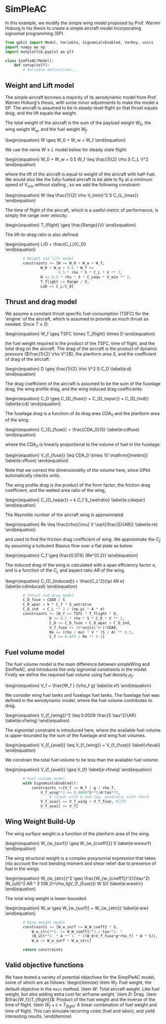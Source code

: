 SimPleAC
========

In this example, we modify the simple wing model proposed by Prof. Warren Hoburg in his thesis to create a simple aircraft model incorporating signomial programming (SP). 

```python
from gpkit import Model, Variable, SignomialsEnabled, VarKey, units
import numpy as np
import matplotlib.pyplot as plt

class SimPleAC(Model):
    def setup(self):
        # Variable definitions...
```


Weight and Lift model
-----------------

The simple aircraft borrows a majority of its aerodynamic model from Prof. Warren Hoburg's thesis, with some minor adjustments to make the model a SP. The aircraft is assumed to be in steady-level flight so that thrust equals drag, and the lift equals the weight. 

The total weight of the aircraft is the sum of the payload weight $W_0$, the wing weight $W_w$, and the fuel weight $W_f$.

\begin{equation}
    W \geq W_0 + W_w + W_f
\end{equation}

We use the naive $W \leq L$ model below for steady state flight:

\begin{equation}
    W_0 + W_w + 0.5 W_f \leq \frac{1}{2} \rho S C_L V^2
\end{equation}

where the lift of the aircraft is equal to weight of the aircraft with half-fuel. We would also like the fully-fueled aircraft to be able to fly at a minimum speed of $V_{min}$ without stalling , so we add the following constraint:

\begin{equation}
    W \leq \frac{1}{2} \rho V_{min}^2 S C_{L_{max}}
\end{equation}

The time of flight of the aircraft, which is a useful metric of performance, is simply the range over velocity:

\begin{equation}
    T_{flight} \geq \frac{Range}{V}
\end{equation}

The lift-to-drag ratio is also defined: 

\begin{equation}
    L/D = \frac{C_L}{C_D}    
\end{equation}

```python
        # Weight and lift model
        constraints += [W >= W_0 + W_w + W_f,
                W_0 + W_w + 0.5 * W_f <= 
                        0.5 * rho * S * C_L * V ** 2,
                W <= 0.5 * rho * S * C_Lmax * V_min ** 2,
                T_flight >= Range / V,
                LoD == C_L/C_D]
```

Thrust and drag model
----------

We assume a constant thrust specific fuel consumption (TSFC) for the 'engine' of the aircraft, which is assumed to provide as much thrust as needed. Since $T \geq D$:

\begin{equation}
    W_f \geq TSFC \times T_{flight} \times D
\end{equation}

the fuel weight required is the product of the TSFC, time of flight, and the total drag on the aircraft. The drag of the aircraft is the product of dynamic pressure ($\frac{1}{2} \rho V^2$), the planform area $S$, and the coefficient of drag of the aircraft:

\begin{equation} 
    D \geq \frac{1}{2}  \rho V^2 S  C_D
\label{e:d}
\end{equation}

The drag coefficient of the aircraft is assumed to be the sum of the fuselage drag, the wing profile drag, and the wing induced drag coefficients: 

\begin{equation}
    C_D \geq C_{D_{fuse}} + C_{D_{wpar}} + C_{D_{ind}}
\label{e:cd}
\end{equation}

The fuselage drag is a function of its drag area $CDA_0$ and the planform area of the wing:

\begin{equation}
    C_{D_{fuse}} = \frac{CDA_0}{S}
\label{e:cdfuse}
\end{equation}

where the $CDA_0$ is linearly proportional to the volume of fuel in the fuselage:

\begin{equation}
    V_{f_{fuse}} \leq CDA_0 \times 10 \mathrm{[meters]}
\label{e:vffuse}
\end{equation}

Note that we correct the dimensionality of the volume here, since GPkit automatically checks units. 

The wing profile drag is the product of the form factor, the friction drag coefficient, and the wetted area ratio of the wing, 

\begin{equation}
    C_{D_{wpar}} = k C_f S_{wetratio}
\label{e:cdwpar}
\end{equation}

The Reynolds number of the aircraft wing is approximated

\begin{equation}
    Re \leq \frac{\rho}{\mu} V \sqrt{\frac{S}{AR}}
\label{e:re}
\end{equation}

and used to find the friction drag coefficient of wing. We approximate the $C_f$ by assuming a turbulent Blasius flow over a flat plate as below:

\begin{equation}
    C_f \geq \frac{0.074} {Re^{0.2}}
\end{equation}

The induced drag of the wing is calculated with a span efficiency factor e, and is a function of the $C_L$ and aspect ratio $AR$ of the wing.

\begin{equation}
    C_{D_{induced}} = \frac{C_L^2}{\pi AR e}
\label{e:cdinduced}
\end{equation}

```python
        # Thrust and drag model
        C_D_fuse = CDA0 / S
        C_D_wpar = k * C_f * S_wetratio
        C_D_ind  = C_L ** 2 / (np.pi * A * e)
        constraints += [W_f >= TSFC * T_flight * D,
                    D >= 0.5 * rho * S * C_D * V ** 2,
                    C_D >= C_D_fuse + C_D_wpar + C_D_ind,
                    V_f_fuse <= 10*units('m')*CDA0,
                    Re <= (rho / mu) * V * (S / A) ** 0.5,
                    C_f >= 0.074 / Re ** 0.2]
```

Fuel volume model
-----------------

The fuel volume model is the main difference between simpleWing and SimPleAC, and introduces the only signomial constraints in the model. Firstly we define the required fuel volume using fuel density $\rho_f$. 

\begin{equation}
    V_f = \frac{W_f } {\rho_f g}
\label{e:vf}
\end{equation}

We consider wing fuel tanks and fuselage fuel tanks. The fuselage fuel was defined in the aerodynamic model, where the fuel volume contributes to drag. 

\begin{equation}
    V_{f_{wing}}^2 \leq 0.0009 \frac{S \tau^2}{AR}
\label{e:vfwing}
\end{equation}

The signomial constraint is introduced here, where the available fuel volume is upper-bounded by the sum of the fuselage and wing fuel volumes. 

\begin{equation}
    V_{f_{avail}} \leq V_{f_{wing}} + V_{f_{fuse}}
\label{vfavail}
\end{equation}

We constrain the total fuel volume to be less than the available fuel volume. 

\begin{equation}
    V_{f_{avail}} \geq V_{f}
\label{e:vfineq}
\end{equation}

```python
        # Fuel volume model 
        with SignomialsEnabled():
            constraints +=[V_f == W_f / g / rho_f,
                V_f_wing**2 <= 0.0009*S**3/A*tau**2, 
                    # linear with b and tau, quadratic with chord
                V_f_avail <= V_f_wing + V_f_fuse, #[SP]
                V_f_avail >= V_f]
```

Wing Weight Build-Up
---------------

The wing surface weight is a function of the planform area of the wing. 

\begin{equation}
W_{w_{surf}} \geq W_{w_{coeff2}} S
\label{e:wwsurf}
\end{equation}

The wing structural weight is a complex posynomial expression that takes into account the root bending moment and shear relief due to presence of fuel in the wings. 

\begin{equation}
W_{w_{strc}}^2 \geq \frac{W_{w_{coeff1}}^2}{\tau^2} (N_{ult}^2 AR ^ 3 ((W_0+\rho_fgV_{f_{fuse}}) W S))
\label{e:wwstrc}
\end{equation}

The total wing weight is lower-bounded. 

\begin{equation}
W_w \geq W_{w_{surf}} + W_{w_{strc}}
\label{e:ww}
\end{equation}

```python
        # Wing weight model
        constraints += [W_w_surf >= W_W_coeff2 * S,
            W_w_strc**2. >= W_W_coeff1**2./ tau**2. *
            (N_ult**2. * A ** 3. * ((W_0+V_f_fuse*g*rho_f) * W * S)),
            W_w >= W_w_surf + W_w_strc]

        return constraints
```

Valid objective functions
---------

We have tested a variety of potential objectives for the SimpPleAC model, some of which are as follows:
\begin{itemize}
    \item $W_f$: Fuel weight, the default objective in the ```main``` method.
    \item $W$: Total aircraft weight. Like fuel weight, but also adding extra cost for airframe weight.
    \item $D$: Drag. 
    \item $\frac{W_f}{T_{flight}}$: Product of the fuel weight and the inverse of the time of flight. 
    \item $W_{f} + c \times T_{flight}$: A linear combination of fuel weight and time of flight. This can simulate recurring costs (fuel and labor), and yield interesting results. 
\end{itemize}
